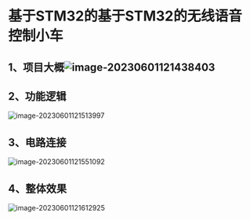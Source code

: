 # 基于STM32的基于STM32的无线语音控制小车

## 1、项目大概![image-20230601121438403](C:\Users\Administrator\AppData\Roaming\Typora\typora-user-images\image-20230601121438403.png)

## 2、功能逻辑

![image-20230601121513997](C:\Users\Administrator\AppData\Roaming\Typora\typora-user-images\image-20230601121513997.png)

## 3、电路连接

![image-20230601121551092](C:\Users\Administrator\AppData\Roaming\Typora\typora-user-images\image-20230601121551092.png)

## 4、整体效果

![image-20230601121612925](C:\Users\Administrator\AppData\Roaming\Typora\typora-user-images\image-20230601121612925.png)